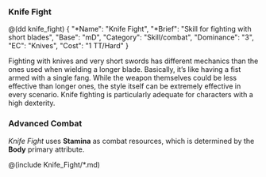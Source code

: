 ### Knife Fight

@(dd knife_fight)
{ 
  "*Name": "Knife Fight",
  "*Brief": "Skill for fighting with short blades",
  "Base": "mD",
  "Category": "Skill/combat",
  "Dominance": "3",
  "EC": "Knives",
  "Cost": "1 TT/Hard"
}

Fighting with knives and very short swords has different mechanics than the ones used when wielding a longer blade. Basically, it’s like having a fist armed with a single fang.
While the weapon themselves could be less effective than longer ones, the style itself can be extremely effective in every scenario.
Knife fighting is particularly adequate for characters with a high dexterity.

### Advanced Combat

*Knife Fight* uses **Stamina** as combat resources, which is determined by the **Body**
primary attribute.

@(include Knife_Fight/*.md)
